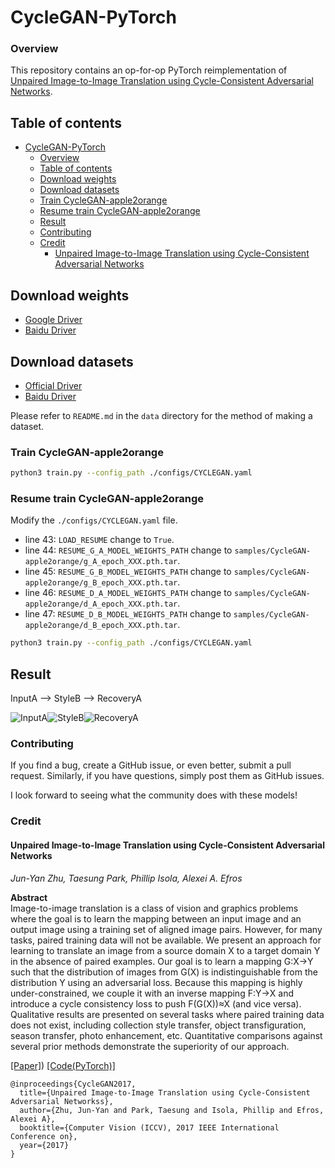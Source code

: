 # CycleGAN-PyTorch

### Overview

This repository contains an op-for-op PyTorch reimplementation of [Unpaired Image-to-Image Translation using Cycle-Consistent Adversarial Networks](https://arxiv.org/abs/1703.10593).

## Table of contents

- [CycleGAN-PyTorch](#cyclegan-pytorch)
    - [Overview](#overview)
    - [Table of contents](#table-of-contents)
    - [Download weights](#download-weights)
    - [Download datasets](#download-datasets)
    - [Train CycleGAN-apple2orange](#train-cyclegan-apple2orange)
    - [Resume train CycleGAN-apple2orange](#resume-train-cyclegan-apple2orange)
    - [Result](#result)
    - [Contributing](#contributing)
    - [Credit](#credit)
        - [Unpaired Image-to-Image Translation using Cycle-Consistent Adversarial Networks](#unpaired-image-to-image-translation-using-cycle-consistent-adversarial-networks)

## Download weights

- [Google Driver](https://drive.google.com/drive/folders/1L8cqGfONMx5cA7-iCJxvdeWdR8LigdyX?usp=sharing)
- [Baidu Driver](https://pan.baidu.com/s/1rXS2NQwI_pI7zPJGXKAV4g?pwd=llot)

## Download datasets

- [Official Driver](http://efrosgans.eecs.berkeley.edu/cyclegan/datasets/)
- [Baidu Driver](https://pan.baidu.com/s/1CQMNuUf6Oi3soggr9l_zLA?pwd=llot)

Please refer to `README.md` in the `data` directory for the method of making a dataset.

### Train CycleGAN-apple2orange

```bash
python3 train.py --config_path ./configs/CYCLEGAN.yaml
```

### Resume train CycleGAN-apple2orange

Modify the `./configs/CYCLEGAN.yaml` file.

- line 43: `LOAD_RESUME` change to `True`.
- line 44: `RESUME_G_A_MODEL_WEIGHTS_PATH` change to `samples/CycleGAN-apple2orange/g_A_epoch_XXX.pth.tar`.
- line 45: `RESUME_G_B_MODEL_WEIGHTS_PATH` change to `samples/CycleGAN-apple2orange/g_B_epoch_XXX.pth.tar`.
- line 46: `RESUME_D_A_MODEL_WEIGHTS_PATH` change to `samples/CycleGAN-apple2orange/d_A_epoch_XXX.pth.tar`.
- line 47: `RESUME_D_B_MODEL_WEIGHTS_PATH` change to `samples/CycleGAN-apple2orange/d_B_epoch_XXX.pth.tar`.

```bash
python3 train.py --config_path ./configs/CYCLEGAN.yaml
```

## Result

InputA --> StyleB  --> RecoveryA

<img src="figure/apple.jpg" title="InputA"/><img src="figure/fake_orange.jpg" title="StyleB"><img src="figure/rec_apple.jpg" title="RecoveryA">

### Contributing

If you find a bug, create a GitHub issue, or even better, submit a pull request. Similarly, if you have questions, simply post them as GitHub issues.   

I look forward to seeing what the community does with these models! 

### Credit

#### Unpaired Image-to-Image Translation using Cycle-Consistent Adversarial Networks
_Jun-Yan Zhu, Taesung Park, Phillip Isola, Alexei A. Efros_ <br>

**Abstract** <br>
Image-to-image translation is a class of vision and graphics problems where the goal 
is to learn the mapping between an input image and an output image using a training 
set of aligned image pairs. However, for many tasks, paired training data will not be 
available. We present an approach for learning to translate an image from a source 
domain X to a target domain Y in the absence of paired examples. Our goal is to learn 
a mapping G:X→Y such that the distribution of images from G(X) is indistinguishable
from the distribution Y using an adversarial loss. Because this mapping is highly
under-constrained, we couple it with an inverse mapping F:Y→X and introduce a cycle 
consistency loss to push F(G(X))≈X (and vice versa). Qualitative results are presented 
on several tasks where paired training data does not exist, including collection 
style transfer, object transfiguration, season transfer, photo enhancement, etc. 
Quantitative comparisons against several prior methods demonstrate the superiority
of our approach.

[[Paper]](https://arxiv.org/pdf/1703.10593)) [[Code(PyTorch)]](https://github.com/junyanz/pytorch-CycleGAN-and-pix2pix)

```
@inproceedings{CycleGAN2017,
  title={Unpaired Image-to-Image Translation using Cycle-Consistent Adversarial Networkss},
  author={Zhu, Jun-Yan and Park, Taesung and Isola, Phillip and Efros, Alexei A},
  booktitle={Computer Vision (ICCV), 2017 IEEE International Conference on},
  year={2017}
}
```
